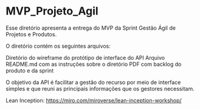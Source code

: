 # MVP_Projeto_Agil

Esse diretório apresenta a entrega do MVP da Sprint Gestão Ágil de Projetos e Produtos.

O diretório contém os seguintes arquivos:

Diretório do wireframe do protótipo de interface do API
Arquivo README.md com as instruções sobre o diretório
PDF com backlog do produto e da sprint

O objetivo da API é facilitar a gestão do recurso por meio de interface simples e que reuni as principais informações que os gestores necessitam.

Lean Inception: [https://miro.com/miroverse/lean-inception-workshop/ ](https://miro.com/welcomeonboard/T1ZUUjc2S1BpemdMUVJVTDlkUlFEU2ZSTGdTZmU4U1RJR1VETjVhRHZ0Q0k3T2NRY0dYMnRiSFM0bGZmaHJkMG1EYVkxb3Bwa1QybTJFNm1oRTMzSnhrQTlKMW9lNU5HMjFaOEZJRkNIK1hRQmVwc09wWDNRQmJUMDFRaUhIYU8hZQ==?share_link_id=393451070067)

